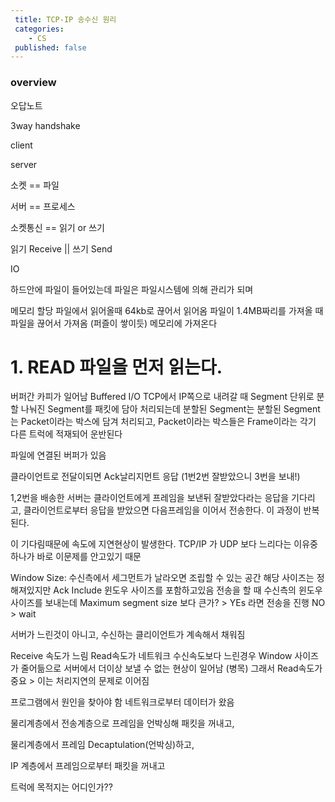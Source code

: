 ```yaml
---
 title: TCP-IP 송수신 원리
 categories: 
    - CS
 published: false
---
```


### overview

오답노트


3way handshake


client


server


소켓 == 파일 

서버 == 프로세스 


소켓통신 == 읽기 or 쓰기


읽기 Receive || 쓰기 Send

IO

하드안에 파일이 들어있는데
파일은 파일시스템에 의해 관리가 되며

메모리 할당
파일에서 읽어올때 64kb로 끊어서 읽어옴
파일이 1.4MB짜리를 가져올 때 파일을 끊어서 가져옴 (퍼즐이 쌓이듯)
메모리에 가져온다
# 1. READ 파일을 먼저 읽는다.

버퍼간 카피가 일어남 Buffered I/O
TCP에서 IP쪽으로 내려갈 때 Segment 단위로 분할
나눠진 Segment를 패킷에 담아 처리되는데 분할된 Segment는
분할된 Segment는 Packet이라는 박스에 담겨 처리되고,
Packet이라는 박스들은 Frame이라는 각기 다른 트럭에 적재되어 운반된다

파일에 연결된 버퍼가 있음

클라이언트로 전달이되면 Ack날리지먼트 응답 (1번2번 잘받았으니 3번을 보내!)

1,2번을 배송한 서버는 클라이언트에게 프레임을 보낸뒤 잘받았다라는 응답을 기다리고, 
클라이언트로부터 응답을 받았으면 다음프레임을 이어서 전송한다. 
이 과정이 반복된다. 

이 기다림때문에 속도에 지연현상이 발생한다.
TCP/IP 가 UDP 보다 느리다는 이유중 하나가 바로 이문제를 안고있기 때문

Window Size: 수신측에서 세그먼트가 날라오면 조립할 수 있는 공간
해당 사이즈는 정해져있지만 Ack Include 윈도우 사이즈를 포함하고있음
전송을 할 때 
수신측의 윈도우사이즈를 보내는데 Maximum segment size 보다 큰가? > YEs 라면 전송을 진행
NO > wait


서버가 느린것이 아니고, 수신하는 클리이언트가
계속해서 채워짐

Receive 속도가 느림
Read속도가 네트워크 수신속도보다 느린경우
Window 사이즈가 줄어듦으로 서버에서 더이상 보낼 수 없는 현상이 일어남 (병목)
그래서 Read속도가 중요 > 이는 처리지연의 문제로 이어짐

프로그램에서 원인을 찾아야 함
네트워크로부터 데이터가 왔음


물리계층에서 전송계층으로 프레임을 언박싱해 패킷을 꺼내고, 

물리계층에서 프레임 Decaptulation(언박싱)하고, 

IP 계층에서 프레임으로부터 패킷을 꺼내고



트럭에 목적지는 어디인가??










